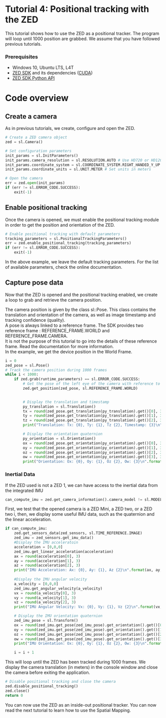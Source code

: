 # Tutorial 4: Positional tracking with the ZED

This tutorial shows how to use the ZED as a positional tracker. The program will loop until 1000 position are grabbed.
We assume that you have followed previous tutorials.

### Prerequisites

- Windows 10, Ubuntu LTS, L4T
- [ZED SDK](https://www.stereolabs.com/developers/) and its dependencies ([CUDA](https://developer.nvidia.com/cuda-downloads))
- [ZED SDK Python API](https://www.stereolabs.com/docs/app-development/python/install/)

# Code overview
## Create a camera

As in previous tutorials, we create, configure and open the ZED. 

```python
# Create a ZED camera object
zed = sl.Camera()

# Set configuration parameters
init_params = sl.InitParameters()
init_params.camera_resolution = sl.RESOLUTION.AUTO # Use HD720 or HD1200 video mode (default fps: 60)
init_params.coordinate_system = sl.COORDINATE_SYSTEM.RIGHT_HANDED_Y_UP # Use a right-handed Y-up coordinate system
init_params.coordinate_units = sl.UNIT.METER # Set units in meters

# Open the camera
err = zed.open(init_params)
if (err != sl.ERROR_CODE.SUCCESS):
    exit(-1)
```

## Enable positional tracking

Once the camera is opened, we must enable the positional tracking module in order to get the position and orientation of the ZED.

```python
# Enable positional tracking with default parameters
tracking_parameters = sl.PositionalTrackingParameters()
err = zed.enable_positional_tracking(tracking_parameters)
if (err != sl.ERROR_CODE.SUCCESS):
    exit(-1)
```

In the above example, we leave the default tracking parameters. For the list of available parameters, check the online documentation.

## Capture pose data

Now that the ZED is opened and the positional tracking enabled, we create a loop to grab and retrieve the camera position.

The camera position is given by the class sl::Pose. This class contains the translation and orientation of the camera, as well as image timestamp and tracking confidence (quality).<br/>
A pose is always linked to a reference frame. The SDK provides two reference frame : REFERENCE_FRAME.WORLD and REFERENCE_FRAME.CAMERA.<br/> It is not the purpose of this tutorial to go into the details of these reference frame. Read the documentation for more information.<br/>
In the example, we get the device position in the World Frame.

```python
i = 0
zed_pose = sl.Pose()
# Track the camera position during 1000 frames
while i < 1000:
    if zed.grab(runtime_parameters) == sl.ERROR_CODE.SUCCESS:
        # Get the pose of the left eye of the camera with reference to the world frame
        zed.get_position(zed_pose, sl.REFERENCE_FRAME.WORLD)
        

        # Display the translation and timestamp
        py_translation = sl.Translation()
        tx = round(zed_pose.get_translation(py_translation).get()[0], 3)
        ty = round(zed_pose.get_translation(py_translation).get()[1], 3)
        tz = round(zed_pose.get_translation(py_translation).get()[2], 3)
        print("Translation: Tx: {0}, Ty: {1}, Tz {2}, Timestamp: {3}\n".format(tx, ty, tz, zed_pose.timestamp.get_milliseconds()))

        # Display the orientation quaternion
        py_orientation = sl.Orientation()
        ox = round(zed_pose.get_orientation(py_orientation).get()[0], 3)
        oy = round(zed_pose.get_orientation(py_orientation).get()[1], 3)
        oz = round(zed_pose.get_orientation(py_orientation).get()[2], 3)
        ow = round(zed_pose.get_orientation(py_orientation).get()[3], 3)
        print("Orientation: Ox: {0}, Oy: {1}, Oz {2}, Ow: {3}\n".format(ox, oy, oz, ow))
```

### Inertial Data

If the ZED used is not a ZED 1, we can have access to the inertial data from the integrated IMU

```python
can_compute_imu = zed.get_camera_information().camera_model != sl.MODEL.ZED
```

First, we test that the opened camera is a ZED Mini, a ZED two, or a ZED two i, then, we display some useful IMU data, such as the quaternion and the linear acceleration.

```python
if can_compute_imu:
    zed.get_sensors_data(zed_sensors, sl.TIME_REFERENCE.IMAGE)
    zed_imu = zed_sensors.get_imu_data()
    #Display the IMU acceleratoin
    acceleration = [0,0,0]
    zed_imu.get_linear_acceleration(acceleration)
    ax = round(acceleration[0], 3)
    ay = round(acceleration[1], 3)
    az = round(acceleration[2], 3)
    print("IMU Acceleration: Ax: {0}, Ay: {1}, Az {2}\n".format(ax, ay, az))
    
    #Display the IMU angular velocity
    a_velocity = [0,0,0]
    zed_imu.get_angular_velocity(a_velocity)
    vx = round(a_velocity[0], 3)
    vy = round(a_velocity[1], 3)
    vz = round(a_velocity[2], 3)
    print("IMU Angular Velocity: Vx: {0}, Vy: {1}, Vz {2}\n".format(vx, vy, vz))

    # Display the IMU orientation quaternion
    zed_imu_pose = sl.Transform()
    ox = round(zed_imu.get_pose(zed_imu_pose).get_orientation().get()[0], 3)
    oy = round(zed_imu.get_pose(zed_imu_pose).get_orientation().get()[1], 3)
    oz = round(zed_imu.get_pose(zed_imu_pose).get_orientation().get()[2], 3)
    ow = round(zed_imu.get_pose(zed_imu_pose).get_orientation().get()[3], 3)
    print("IMU Orientation: Ox: {0}, Oy: {1}, Oz {2}, Ow: {3}\n".format(ox, oy, oz, ow))

    i = i + 1

```

This will loop until the ZED has been tracked during 1000 frames. We display the camera translation (in meters) in the console window and close the camera before exiting the application.

```python
# Disable positional tracking and close the camera
zed.disable_positional_tracking()
zed.close()
return 0
```

You can now use the ZED as an inside-out positional tracker. You can now read the next tutorial to learn how to use the Spatial Mapping.

